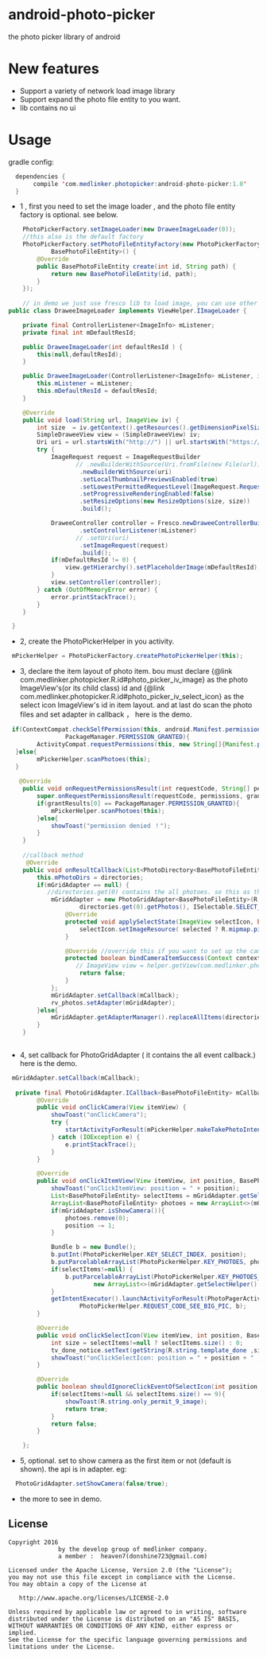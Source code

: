 # android-photo-picker
the photo picker library  of android

# New features
- Support a variety of network load image library
- Support expand the photo file entity to you want.
- lib contains no ui 

# Usage

gradle config:
``` java
  dependencies {
       compile 'com.medlinker.photopicker:android-photo-picker:1.0'
  }
```
   
-  1 , first you need to set the image loader , and the  photo file entity 
   factory is optional. see below.
``` java
    PhotoPickerFactory.setImageLoader(new DraweeImageLoader(0));
    //this also is the default factory
    PhotoPickerFactory.setPhotoFileEntityFactory(new PhotoPickerFactory.IPhotoFileEntityFactory<
            BasePhotoFileEntity>() {
        @Override
        public BasePhotoFileEntity create(int id, String path) {
            return new BasePhotoFileEntity(id, path);
        }
    });
    
    // in demo we just use fresco lib to load image, you can use other library.
public class DraweeImageLoader implements ViewHelper.IImageLoader {

    private final ControllerListener<ImageInfo> mListener;
    private final int mDefaultResId;

    public DraweeImageLoader(int defaultResId ) {
        this(null,defaultResId);
    }

    public DraweeImageLoader(ControllerListener<ImageInfo> mListener, int defaultResId ) {
        this.mListener = mListener;
        this.mDefaultResId = defaultResId;
    }

    @Override
    public void load(String url, ImageView iv) {
        int size  = iv.getContext().getResources().getDimensionPixelSize(R.dimen.photo_size);
        SimpleDraweeView view = (SimpleDraweeView) iv;
        Uri uri = url.startsWith("http://") || url.startsWith("https://") ? Uri.parse(url) : Uri.fromFile(new File(url));
        try {
            ImageRequest request = ImageRequestBuilder
                   // .newBuilderWithSource(Uri.fromFile(new File(url)))
                    .newBuilderWithSource(uri)
                    .setLocalThumbnailPreviewsEnabled(true)
                    .setLowestPermittedRequestLevel(ImageRequest.RequestLevel.FULL_FETCH)
                    .setProgressiveRenderingEnabled(false)
                    .setResizeOptions(new ResizeOptions(size, size))
                    .build();

            DraweeController controller = Fresco.newDraweeControllerBuilder()
                    .setControllerListener(mListener)
                   // .setUri(uri)
                    .setImageRequest(request)
                    .build();
            if(mDefaultResId != 0) {
                view.getHierarchy().setPlaceholderImage(mDefaultResId);
            }
            view.setController(controller);
        } catch (OutOfMemoryError error) {
            error.printStackTrace();
        }
    }

 }
```
- 2, create the PhotoPickerHelper in you activity.
``` java
 mPickerHelper = PhotoPickerFactory.createPhotoPickerHelper(this);
 ```
 
- 3, declare the item layout of photo item. bou must declare
 {@link com.medlinker.photopicker.R.id#photo_picker_iv_image} as the photo ImageView's(or its child class) id
 and {@link com.medlinker.photopicker.R.id#photo_picker_iv_select_icon} as the select icon
 ImageView's id in item layout. 
 and at last do scan the photo files and set adapter in callback ， here is the demo.
``` java
 if(ContextCompat.checkSelfPermission(this, android.Manifest.permission.WRITE_EXTERNAL_STORAGE) !=
                PackageManager.PERMISSION_GRANTED){
        ActivityCompat.requestPermissions(this, new String[]{Manifest.permission.WRITE_EXTERNAL_STORAGE}, 100);
  }else{
        mPickerHelper.scanPhotoes(this);
  }
  
   @Override
    public void onRequestPermissionsResult(int requestCode, String[] permissions, int[] grantResults) {
        super.onRequestPermissionsResult(requestCode, permissions, grantResults);
        if(grantResults[0] == PackageManager.PERMISSION_GRANTED){
            mPickerHelper.scanPhotoes(this);
        }else{
            showToast("permission denied ！");
        }
    }
    
    //callback method 
     @Override
    public void onResultCallback(List<PhotoDirectory<BasePhotoFileEntity>> directories) {
        this.mPhotoDirs = directories;
        if(mGridAdapter == null) {
           //directories.get(0) contains the all photoes. so this as the whole directory.
            mGridAdapter = new PhotoGridAdapter<BasePhotoFileEntity>(R.layout.item_photo,
                    directories.get(0).getPhotos(), ISelectable.SELECT_MODE_MULTI) {
                @Override
                protected void applySelectState(ImageView selectIcon, boolean selected) {
                    selectIcon.setImageResource( selected ? R.mipmap.pic_check_select : R.mipmap.pic_check_normal);
                }

                @Override //override this if you want to set up the camera item(the first item)
                protected boolean bindCameraItemSuccess(Context context, int position, ViewHelper helper) {
                   // ImageView view = helper.getView(com.medlinker.photopicker.R.id.photo_picker_iv_select_icon);
                    return false;
                }
            };
            mGridAdapter.setCallback(mCallback);
            rv_photos.setAdapter(mGridAdapter);
        }else{
            mGridAdapter.getAdapterManager().replaceAllItems(directories.get(0).getPhotos());
        }
    }
        
```
- 4, set callback for PhotoGridAdapter ( it contains the all event callback.)
 here is the demo.
``` java
 mGridAdapter.setCallback(mCallback);
 
  private final PhotoGridAdapter.ICallback<BasePhotoFileEntity> mCallback = new PhotoGridAdapter.ICallback<BasePhotoFileEntity>() {
        @Override
        public void onClickCamera(View itemView) {
            showToast("onClickCamera");
            try {
                startActivityForResult(mPickerHelper.makeTakePhotoIntent(), PhotoPickerHelper.REQUEST_TAKE_PHOTO);
            } catch (IOException e) {
                e.printStackTrace();
            }
        }

        @Override
        public void onClickItemView(View itemView, int position, BasePhotoFileEntity item) {
            showToast("onClickItemView: position = " + position);
            List<BasePhotoFileEntity> selectItems = mGridAdapter.getSelectHelper().getSelectedItems();
            ArrayList<BasePhotoFileEntity> photoes = new ArrayList<>(mGridAdapter.getAdapterManager().getItems());
            if(mGridAdapter.isShowCamera()){
                photoes.remove(0);
                position -= 1;
            }

            Bundle b = new Bundle();
            b.putInt(PhotoPickerHelper.KEY_SELECT_INDEX, position);
            b.putParcelableArrayList(PhotoPickerHelper.KEY_PHOTOES, photoes);
            if(selectItems!=null) {
                b.putParcelableArrayList(PhotoPickerHelper.KEY_PHOTOES_SELECTED,
                        new ArrayList<>(mGridAdapter.getSelectHelper().getSelectedItems()));
            }
            getIntentExecutor().launchActivityForResult(PhotoPagerActivity.class,
                    PhotoPickerHelper.REQUEST_CODE_SEE_BIG_PIC, b);
        }

        @Override
        public void onClickSelectIcon(View itemView, int position, BasePhotoFileEntity item,List<BasePhotoFileEntity> selectItems){
            int size = selectItems!=null ? selectItems.size() : 0;
            tv_done_notice.setText(getString(R.string.template_done ,size));
            showToast("onClickSelectIcon: position = " + position + " ,size = " + size);
        }

        @Override
        public boolean shouldIgnoreClickEventOfSelectIcon(int position, BasePhotoFileEntity item,List<BasePhotoFileEntity> selectItems) {
            if(selectItems!=null && selectItems.size() == 9){
                showToast(R.string.only_permit_9_image);
                return true;
            }
            return false;
        }

    };

```
- 5, optional. set to show camera as the first item or not (default is shown). the api is in adapter. eg:
``` java
  PhotoGridAdapter.setShowCamera(false/true);
```

- the more to see in demo.


## License

    Copyright 2016   
                  by the develop group of medlinker company.
                  a member :  heaven7(donshine723@gmail.com)

    Licensed under the Apache License, Version 2.0 (the "License");
    you may not use this file except in compliance with the License.
    You may obtain a copy of the License at

       http://www.apache.org/licenses/LICENSE-2.0

    Unless required by applicable law or agreed to in writing, software
    distributed under the License is distributed on an "AS IS" BASIS,
    WITHOUT WARRANTIES OR CONDITIONS OF ANY KIND, either express or implied.
    See the License for the specific language governing permissions and
    limitations under the License.
